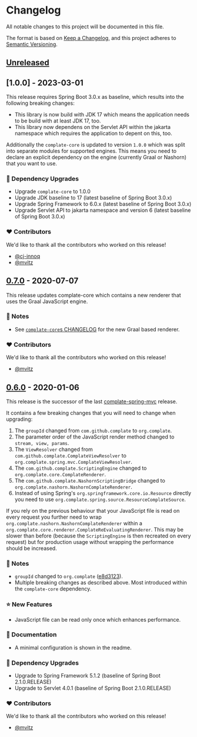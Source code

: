 # Changelog
All notable changes to this project will be documented in this file.

The format is based on [Keep a Changelog](https://keepachangelog.com/en/1.0.0/),
and this project adheres to [Semantic Versioning](https://semver.org/spec/v2.0.0.html).


## [Unreleased]


## [1.0.0] - 2023-03-01

This release requires Spring Boot 3.0.x as baseline, which results into the
following breaking changes:

- This library is now build with JDK 17 which means the application needs to be
  build with at least JDK 17, too.
- This library now dependens on the Servlet API within the jakarta namespace
  which requires the application to depent on this, too.

Additionally the `complate-core` is updated to version `1.0.0` which was split
into separate modules for supported engines. This means you need to declare an
explicit dependency on the engine (currently Graal or Nashorn) that you want to
use.

### 🔨 Dependency Upgrades
- Upgrade `complate-core` to 1.0.0
- Upgrade JDK baseline to 17 (latest baseline of Spring Boot 3.0.x)
- Upgrade Spring Framework to 6.0.x (latest baseline of Spring Boot 3.0.x)
- Upgrade Servlet API to jakarta namespace and version 6 (latest baseline of Spring Boot 3.0.x)

### ❤️ Contributors

We'd like to thank all the contributors who worked on this release!

- [@cj-innoq][cj-innoq]
- [@mvitz][mvitz]


## [0.7.0] - 2020-07-07

This release updates complate-core which contains a new renderer that uses the
Graal JavaScript engine.

### 📣 Notes
- See [`complate-core`s CHANGELOG](https://github.com/complate/complate-java/blob/main/CHANGELOG.md)
  for the new Graal based renderer.

### ❤️ Contributors

We'd like to thank all the contributors who worked on this release!

- [@mvitz][mvitz]


## [0.6.0] - 2020-01-06

This release is the successor of the last
[complate-spring-mvc](https://github.com/complate/complate-spring-mvc) release.

It contains a few breaking changes that you will need to change when upgrading:

1. The `groupId` changed from `com.github.complate` to `org.complate`.
2. The parameter order of the JavaScript render method changed to
   `stream, view, params`.
3. The `ViewResolver` changed from `com.github.complate.ComplateViewResolver` to
   `org.complate.spring.mvc.ComplateViewResolver`.
4. The `com.github.complate.ScriptingEngine` changed to
   `org.complate.core.ComplateRenderer`.
5. The `com.github.complate.NashornScriptingBridge` changed to
   `org.complate.nashorn.NashornComplateRenderer`.
6. Instead of using Spring's `org.springframework.core.io.Resource` directly you
   need to use `org.complate.spring.source.ResourceComplateSource`.

If you rely on the previous behaviour that your JavaScript file is read on every
request you further need to wrap `org.complate.nashorn.NashornComplateRenderer`
within a `org.complate.core.renderer.ComplateReEvaluatingRenderer`. This may be
slower than before (because the `ScriptingEngine` is then recreated on every
request) but for production usage without wrapping the performance should be
increased.

### 📣 Notes
- `groupId` changed to `org.complate` ([e8d3123](https://github.com/complate/complate-spring/commit/e8d3123877be40c6b4c4a6c6a23acffd4cf8965a)).
- Multiple breaking changes as described above. Most introduced within the
  `complate-core` dependency.

### ⭐️ New Features
- JavaScript file can be read only once which enhances performance.

### 📔 Documentation
- A minimal configuration is shown in the readme.

### 🔨 Dependency Upgrades
- Upgrade to Spring Framework 5.1.2 (baseline of Spring Boot 2.1.0.RELEASE)
- Upgrade to Servlet 4.0.1 (baseline of Spring Boot 2.1.0.RELEASE)

### ❤️ Contributors

We'd like to thank all the contributors who worked on this release!

- [@mvitz][mvitz]


[Unreleased]: https://github.com/complate/complate-spring/compare/v0.7.0...HEAD
[0.7.0]: https://github.com/complate/complate-spring/compare/v0.6.0...v0.7.0
[0.6.0]: https://github.com/complate/complate-spring/compare/e8d3123877be40c6b4c4a6c6a23acffd4cf8965a...v0.6.0

[cj-innoq]: https://github.com/cj-innoq
[mvitz]: https://github.com/mvitz
